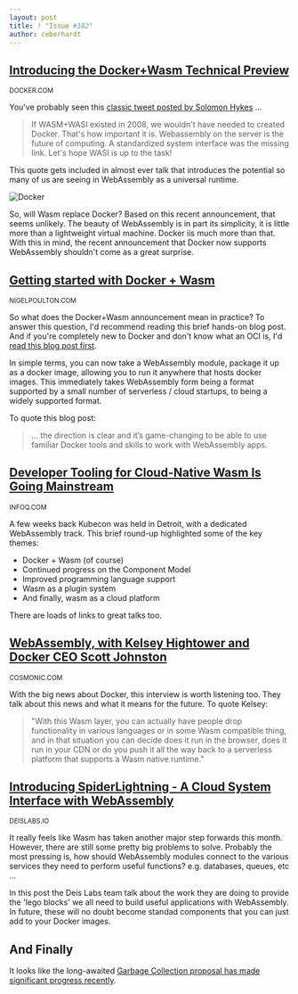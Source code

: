 ```yaml
---
layout: post
title: ! "Issue #182"
author: ceberhardt
---
```


## [Introducing the Docker+Wasm Technical Preview](https://www.docker.com/blog/docker-wasm-technical-preview/)

<small>DOCKER.COM</small>

You've probably seen this [classic tweet posted by Solomon Hykes](https://twitter.com/solomonstre/status/1111004913222324225) ... 

> If WASM+WASI existed in 2008, we wouldn't have needed to created Docker. That's how important it is. Webassembly on the server is the future of computing. A standardized system interface was the missing link. Let's hope WASI is up to the task!

This quote gets included in almost ever talk that introduces the potential so many of us are seeing in WebAssembly as a universal runtime. 

![Docker](https://wasmweekly.news/img/182.png)

So, will Wasm replace Docker? Based on this recent announcement, that seems unlikely. The beauty of WebAssembly is in part its simplicity, it is little more than a lightweight virtual machine. Docker iis much more than that. With this in mind, the recent announcement that Docker now supports WebAssembly shouldn't come as a great surprise.

## [Getting started with Docker + Wasm](https://nigelpoulton.com/getting-started-with-docker-and-wasm/)

<small>NIGELPOULTON.COM</small>

So what does the Docker+Wasm announcement mean in practice? To answer this question, I'd recommend reading this brief hands-on blog post. And if you're completely new to Docker and don't know what an OCI is, I'd [read this blog post first](https://www.padok.fr/en/blog/container-docker-oci).

In simple terms, you can now take a WebAssembly module, package it up as a docker image, allowing you to run it anywhere that hosts docker images. This immediately takes WebAssembly form being a format supported by a small number of serverless / cloud startups, to being a widely supported format.

To quote this blog post:

> ... the direction is clear and it’s game-changing to be able to use familiar Docker tools and skills to work with WebAssembly apps.

## [Developer Tooling for Cloud-Native Wasm Is Going Mainstream](https://www.infoq.com/news/2022/11/cloud-native-wasm-day/)

<small>INFOQ.COM</small>

A few weeks back Kubecon was held in Detroit, with a dedicated WebAssembly track. This brief round-up highlighted some of the key themes:

  - Docker + Wasm (of course)
  - Continued progress on the Component Model
  - Improved programming language support
  - Wasm as a plugin system
  - And finally, wasm as a cloud platform

 There are loads of links to great talks too.


## [WebAssembly, with Kelsey Hightower and Docker CEO Scott Johnston](https://cosmonic.com/blog/webassembly-with-kelsey-hightower-and-docker-ceo-scott-johnston-kubecon-na-2022/)

<small>COSMONIC.COM</small>

With the big news about Docker, this interview is worth listening too. They talk about this news and what it means for the future. To quote Kelsey:

> "With this Wasm layer, you can actually have people drop functionality in various languages or in some Wasm compatible thing, and in that situation you can decide does it run in the browser, does it run in your CDN or do you push it all the way back to a serverless platform that supports a Wasm native runtime."


## [Introducing SpiderLightning - A Cloud System Interface with WebAssembly](https://deislabs.io/posts/introducing-spiderlightning-and-slight/)

<small>DEISLABS.IO</small>

It really feels like Wasm has taken another major step forwards this month. However, there are still some pretty big problems to solve. Probably the most pressing is, how should WebAssembly modules connect to the various services they need to perform useful functions? e.g. databases, queues, etc ...

In this post the Deis Labs team talk about the work they are doing to provide the 'lego blocks' we all need to build useful applications with WebAssembly. In future, these will no doubt become standad components that you can just add to your Docker images.

## And Finally

It looks like the long-awaited [Garbage Collection proposal has made significant progress recently](https://twitter.com/TitzerBL/status/1585327531070087170).